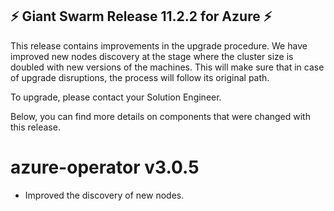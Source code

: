 ## ⚡️ Giant Swarm Release 11.2.2 for Azure ⚡️

This release contains improvements in the upgrade procedure.
We have improved new nodes discovery at the stage where the cluster size is doubled with new versions of the machines.
This will make sure that in case of upgrade disruptions, the process will follow its original path. 

To upgrade, please contact your Solution Engineer.

Below, you can find more details on components that were changed with this release.

# azure-operator v3.0.5
- Improved the discovery of new nodes.
